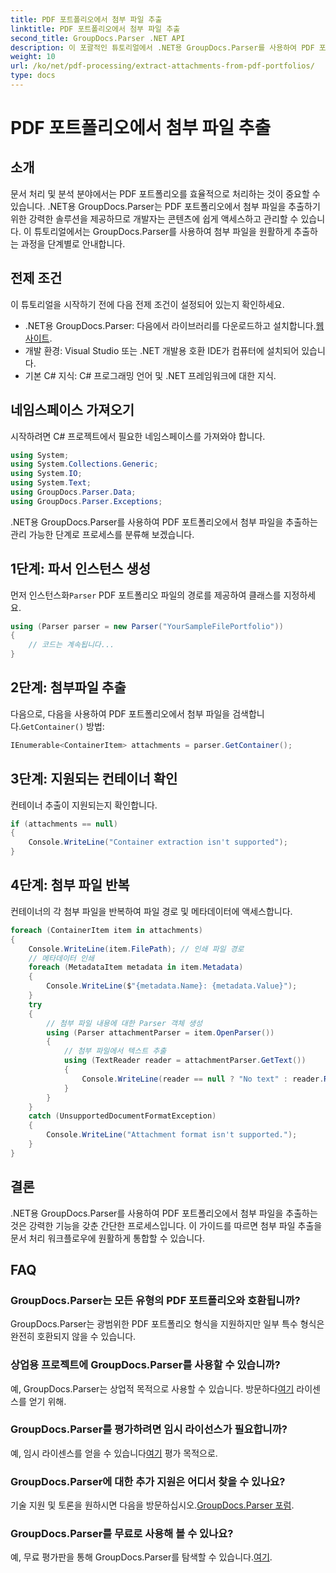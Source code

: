 ```yaml
---
title: PDF 포트폴리오에서 첨부 파일 추출
linktitle: PDF 포트폴리오에서 첨부 파일 추출
second_title: GroupDocs.Parser .NET API
description: 이 포괄적인 튜토리얼에서 .NET용 GroupDocs.Parser를 사용하여 PDF 포트폴리오에서 첨부 파일을 추출하는 방법을 알아보세요.
weight: 10
url: /ko/net/pdf-processing/extract-attachments-from-pdf-portfolios/
type: docs
---
```

# PDF 포트폴리오에서 첨부 파일 추출

## 소개
문서 처리 및 분석 분야에서는 PDF 포트폴리오를 효율적으로 처리하는 것이 중요할 수 있습니다. .NET용 GroupDocs.Parser는 PDF 포트폴리오에서 첨부 파일을 추출하기 위한 강력한 솔루션을 제공하므로 개발자는 콘텐츠에 쉽게 액세스하고 관리할 수 있습니다. 이 튜토리얼에서는 GroupDocs.Parser를 사용하여 첨부 파일을 원활하게 추출하는 과정을 단계별로 안내합니다.
## 전제 조건
이 튜토리얼을 시작하기 전에 다음 전제 조건이 설정되어 있는지 확인하세요.
-  .NET용 GroupDocs.Parser: 다음에서 라이브러리를 다운로드하고 설치합니다.[웹사이트](https://releases.groupdocs.com/parser/net/).
- 개발 환경: Visual Studio 또는 .NET 개발용 호환 IDE가 컴퓨터에 설치되어 있습니다.
- 기본 C# 지식: C# 프로그래밍 언어 및 .NET 프레임워크에 대한 지식.

## 네임스페이스 가져오기
시작하려면 C# 프로젝트에서 필요한 네임스페이스를 가져와야 합니다.
```csharp
using System;
using System.Collections.Generic;
using System.IO;
using System.Text;
using GroupDocs.Parser.Data;
using GroupDocs.Parser.Exceptions;
```
.NET용 GroupDocs.Parser를 사용하여 PDF 포트폴리오에서 첨부 파일을 추출하는 관리 가능한 단계로 프로세스를 분류해 보겠습니다.
## 1단계: 파서 인스턴스 생성
 먼저 인스턴스화`Parser` PDF 포트폴리오 파일의 경로를 제공하여 클래스를 지정하세요.
```csharp
using (Parser parser = new Parser("YourSampleFilePortfolio"))
{
    // 코드는 계속됩니다...
}
```
## 2단계: 첨부파일 추출
 다음으로, 다음을 사용하여 PDF 포트폴리오에서 첨부 파일을 검색합니다.`GetContainer()` 방법:
```csharp
IEnumerable<ContainerItem> attachments = parser.GetContainer();
```
## 3단계: 지원되는 컨테이너 확인
컨테이너 추출이 지원되는지 확인합니다.
```csharp
if (attachments == null)
{
    Console.WriteLine("Container extraction isn't supported");
}
```
## 4단계: 첨부 파일 반복
컨테이너의 각 첨부 파일을 반복하여 파일 경로 및 메타데이터에 액세스합니다.
```csharp
foreach (ContainerItem item in attachments)
{
    Console.WriteLine(item.FilePath); // 인쇄 파일 경로
    // 메타데이터 인쇄
    foreach (MetadataItem metadata in item.Metadata)
    {
        Console.WriteLine($"{metadata.Name}: {metadata.Value}");
    }
    try
    {
        // 첨부 파일 내용에 대한 Parser 객체 생성
        using (Parser attachmentParser = item.OpenParser())
        {
            // 첨부 파일에서 텍스트 추출
            using (TextReader reader = attachmentParser.GetText())
            {
                Console.WriteLine(reader == null ? "No text" : reader.ReadToEnd());
            }
        }
    }
    catch (UnsupportedDocumentFormatException)
    {
        Console.WriteLine("Attachment format isn't supported.");
    }
}
```

## 결론
.NET용 GroupDocs.Parser를 사용하여 PDF 포트폴리오에서 첨부 파일을 추출하는 것은 강력한 기능을 갖춘 간단한 프로세스입니다. 이 가이드를 따르면 첨부 파일 추출을 문서 처리 워크플로우에 원활하게 통합할 수 있습니다.

## FAQ
### GroupDocs.Parser는 모든 유형의 PDF 포트폴리오와 호환됩니까?
GroupDocs.Parser는 광범위한 PDF 포트폴리오 형식을 지원하지만 일부 특수 형식은 완전히 호환되지 않을 수 있습니다.
### 상업용 프로젝트에 GroupDocs.Parser를 사용할 수 있습니까?
 예, GroupDocs.Parser는 상업적 목적으로 사용할 수 있습니다. 방문하다[여기](https://purchase.groupdocs.com/buy) 라이센스를 얻기 위해.
### GroupDocs.Parser를 평가하려면 임시 라이선스가 필요합니까?
예, 임시 라이센스를 얻을 수 있습니다[여기](https://purchase.groupdocs.com/temporary-license/) 평가 목적으로.
### GroupDocs.Parser에 대한 추가 지원은 어디서 찾을 수 있나요?
 기술 지원 및 토론을 원하시면 다음을 방문하십시오.[GroupDocs.Parser 포럼](https://forum.groupdocs.com/c/parser/17).
### GroupDocs.Parser를 무료로 사용해 볼 수 있나요?
 예, 무료 평가판을 통해 GroupDocs.Parser를 탐색할 수 있습니다.[여기](https://releases.groupdocs.com/).